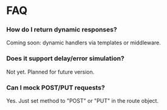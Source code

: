 # FAQ

### How do I return dynamic responses?
Coming soon: dynamic handlers via templates or middleware.

### Does it support delay/error simulation?
Not yet. Planned for future version.

### Can I mock POST/PUT requests?
Yes. Just set method to "POST" or "PUT" in the route object.
